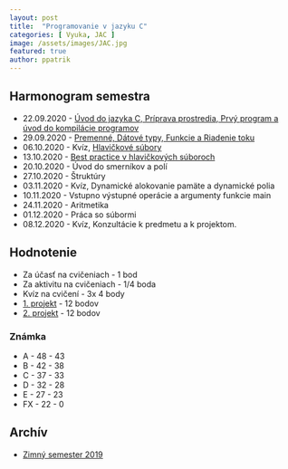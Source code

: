 ```yaml
---
layout: post
title:  "Programovanie v jazyku C"
categories: [ Vyuka, JAC ]
image: /assets/images/JAC.jpg
featured: true
author: ppatrik
---
```


## Harmonogram semestra
* 22.09.2020 - [Úvod do jazyka C, Príprava prostredia, Prvý program a úvod do kompilácie programov]({{site.base_url}}/vyuka/jac/2020/09/22/JAC-Cvicenie01)
* 29.09.2020 - [Premenné, Dátové typy, Funkcie a Riadenie toku]({{site.base_url}}/vyuka/jac/2020/09/29/JAC-Cvicenie02)
* 06.10.2020 - Kvíz, [Hlavičkové súbory]({{site.base_url}}/vyuka/jac/2020/10/06/JAC-Cvicenie03)
* 13.10.2020 - [Best practice v hlavičkových súboroch]({{site.base_url}}/vyuka/jac-/2020/10/13/JAC-Cvicenie04)
* 20.10.2020 - Úvod do smerníkov a polí
* 27.10.2020 - Štruktúry
* 03.11.2020 - Kvíz, Dynamické alokovanie pamäte a dynamické polia
* 10.11.2020 - Vstupno výstupné operácie a argumenty funkcie main
* 24.11.2020 - Aritmetika
* 01.12.2020 - Práca so súbormi
* 08.12.2020 - Kvíz, Konzultácie k predmetu a k projektom.

## Hodnotenie
* Za účasť na cvičeniach - 1 bod
* Za aktivitu na cvičeniach - 1/4 boda
* Kvíz na cvičení - 3x 4 body
* [1. projekt](#) - 12 bodov
* [2. projekt](#) - 12 bodov

### Známka
* A - 48 - 43
* B - 42 - 38
* C - 37 - 33
* D - 32 - 28
* E - 27 - 23
* FX - 22 - 0

## Archív

* [Zimný semester 2019]({{site.base_url}}/vyuka/jac/zs2019/2019/09/20/JAC-0)
